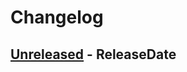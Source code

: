 # Changelog

<!-- next-header -->

## [Unreleased] - ReleaseDate

<!-- next-url -->

[unreleased]: https://github.com/mrvillage/diff-by-line/compare/v0.0.0...HEAD
